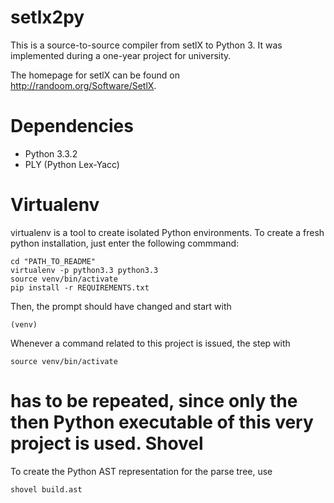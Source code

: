 setlx2py
========

This is a source-to-source compiler from setlX to Python 3. It was implemented during a one-year project for university.

The homepage for setlX can be found on <http://randoom.org/Software/SetlX>.

Dependencies
============

* Python 3.3.2
* PLY (Python Lex-Yacc)

Virtualenv
==========
virtualenv is a tool to create isolated Python environments. To create a fresh python installation, just enter the following commmand:

	cd "PATH_TO_README"
	virtualenv -p python3.3 python3.3
	source venv/bin/activate
	pip install -r REQUIREMENTS.txt	

Then, the prompt should have changed and start with 

	(venv)

Whenever a command related to this project is issued, the step with 

	source venv/bin/activate

has to be repeated, since only the then Python executable of this very project is used.
Shovel
=====

To create the Python AST representation for the parse tree, use

	shovel build.ast
